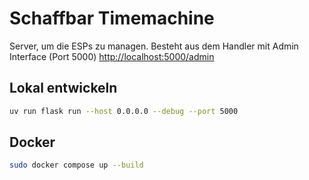 # Schaffbar Timemachine

Server, um die ESPs zu managen.
Besteht aus dem Handler mit Admin Interface (Port 5000) <http://localhost:5000/admin>

## Lokal entwickeln

```bash
uv run flask run --host 0.0.0.0 --debug --port 5000
```

## Docker

```bash
sudo docker compose up --build
```
